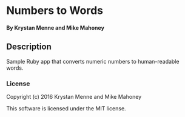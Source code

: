 # Numbers to Words

#### By Krystan Menne and Mike Mahoney

## Description
Sample Ruby app that converts numeric numbers to human-readable words.

### License

Copyright (c) 2016 Krystan Menne and Mike Mahoney

This software is licensed under the MIT license.
